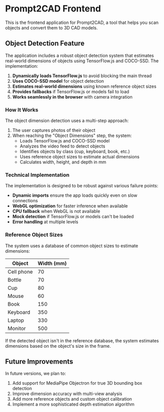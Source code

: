# Prompt2CAD Frontend

This is the frontend application for Prompt2CAD, a tool that helps you scan objects and convert them to 3D CAD models.

## Object Detection Feature

The application includes a robust object detection system that estimates real-world dimensions of objects using TensorFlow.js and COCO-SSD. The implementation:

1. **Dynamically loads TensorFlow.js** to avoid blocking the main thread
2. **Uses COCO-SSD model** for object detection
3. **Estimates real-world dimensions** using known reference object sizes
4. **Provides fallbacks** if TensorFlow.js or models fail to load
5. **Works seamlessly in the browser** with camera integration

### How It Works

The object dimension detection uses a multi-step approach:

1. The user captures photos of their object
2. When reaching the "Object Dimensions" step, the system:
   - Loads TensorFlow.js and COCO-SSD model
   - Analyzes the video feed to detect objects
   - Identifies objects by class (cup, keyboard, book, etc.)
   - Uses reference object sizes to estimate actual dimensions
   - Calculates width, height, and depth in mm

### Technical Implementation

The implementation is designed to be robust against various failure points:

- **Dynamic imports** ensure the app loads quickly even on slow connections
- **WebGL optimization** for faster inference when available
- **CPU fallback** when WebGL is not available
- **Mock detection** if TensorFlow.js or models can't be loaded
- **Error handling** at multiple levels

### Reference Object Sizes

The system uses a database of common object sizes to estimate dimensions:

| Object     | Width (mm) |
|------------|------------|
| Cell phone | 70         |
| Bottle     | 70         |
| Cup        | 80         |
| Mouse      | 60         |
| Book       | 150        |
| Keyboard   | 350        |
| Laptop     | 330        |
| Monitor    | 500        |

If the detected object isn't in the reference database, the system estimates dimensions based on the object's size in the frame.

## Future Improvements

In future versions, we plan to:

1. Add support for MediaPipe Objectron for true 3D bounding box detection
2. Improve dimension accuracy with multi-view analysis
3. Add more reference objects and custom object calibration
4. Implement a more sophisticated depth estimation algorithm 